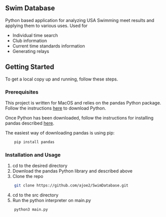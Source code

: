 ## Swim Database

Python based application for analyzing USA Swimming meet results and applying them to various uses. Used for
 - Individual time search
 - Club information
 - Current time standards information
 - Generating relays

 ## Getting Started
 To get a local copy up and running, follow these steps.

 ### Prerequisites
This project is written for MacOS and relies on the pandas Python package. Follow the instructions [here](https://www.python.org/downloads/) to download Python.

Once Python has been downloaded, follow the instructions for installing pandas described [here](https://pandas.pydata.org/docs/getting_started/install.html).

The easiest way of downloading pandas is using pip:

```sh
    pip install pandas
```

### Installation and Usage
1. cd to the desired directory
2. Download the pandas Python library and described above
3. Clone the repo 
```sh
    git clone https://github.com/ajoe2/SwimDatabase.git
```
4. cd to the src directory
5. Run the python interpreter on main.py
```sh
    python3 main.py
```
